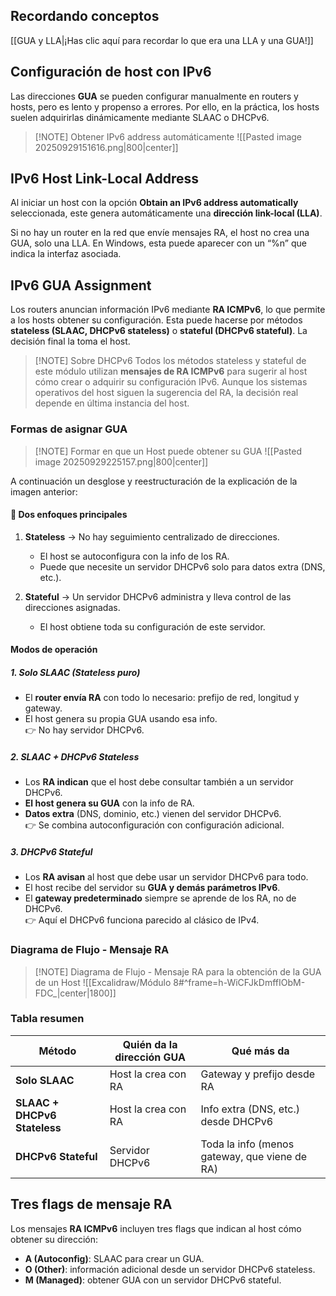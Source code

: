 ## Recordando conceptos

[[GUA y LLA|¡Has clic aquí para recordar lo que era una LLA y una GUA!]]

## Configuración de host con IPv6

Las direcciones **GUA** se pueden configurar manualmente en routers y hosts, pero es lento y propenso a errores. Por ello, en la práctica, los hosts suelen adquirirlas dinámicamente mediante SLAAC o DHCPv6.

> [!NOTE] Obtener IPv6 address automáticamente
> ![[Pasted image 20250929151616.png|800|center]]

## IPv6 Host Link-Local Address

Al iniciar un host con la opción **Obtain an IPv6 address automatically** seleccionada, este genera automáticamente una **dirección link-local (LLA)**. 

Si no hay un router en la red que envíe mensajes RA, el host no crea una GUA, solo una LLA. En Windows, esta puede aparecer con un “%n” que indica la interfaz asociada.

## IPv6 GUA Assignment

Los routers anuncian información IPv6 mediante **RA ICMPv6**, lo que permite a los hosts obtener su configuración. Esta puede hacerse por métodos **stateless (SLAAC, DHCPv6 stateless)** o **stateful (DHCPv6 stateful)**. La decisión final la toma el host.

> [!NOTE] Sobre DHCPv6
> Todos los métodos stateless y stateful de este módulo utilizan **mensajes de RA ICMPv6** para sugerir al host cómo crear o adquirir su configuración IPv6. Aunque los sistemas operativos del host siguen la sugerencia del RA, la decisión real depende en última instancia del host.

### Formas de asignar GUA

> [!NOTE] Formar en que un Host puede obtener su GUA
> ![[Pasted image 20250929225157.png|800|center]]

A continuación un desglose y reestructuración de la explicación de la imagen anterior:
#### 🔹 Dos enfoques principales

1. **Stateless** → No hay seguimiento centralizado de direcciones.
    - El host se autoconfigura con la info de los RA.
    - Puede que necesite un servidor DHCPv6 solo para datos extra (DNS, etc.).

2. **Stateful** → Un servidor DHCPv6 administra y lleva control de las direcciones asignadas.
    - El host obtiene toda su configuración de este servidor.
#### Modos de operación

##### 1. Solo SLAAC (Stateless puro)

- El **router envía RA** con todo lo necesario: prefijo de red, longitud y gateway.
- El host genera su propia GUA usando esa info.  
    👉 No hay servidor DHCPv6.

##### 2. SLAAC + DHCPv6 Stateless

- Los **RA indican** que el host debe consultar también a un servidor DHCPv6.
- **El host genera su GUA** con la info de RA.
- **Datos extra** (DNS, dominio, etc.) vienen del servidor DHCPv6.  
    👉 Se combina autoconfiguración con configuración adicional.

##### 3. DHCPv6 Stateful

- Los **RA avisan** al host que debe usar un servidor DHCPv6 para todo.
- El host recibe del servidor su **GUA y demás parámetros IPv6**.
- El **gateway predeterminado** siempre se aprende de los RA, no de DHCPv6.  
    👉 Aquí el DHCPv6 funciona parecido al clásico de IPv4.

### Diagrama de Flujo - Mensaje RA


> [!NOTE] Diagrama de Flujo - Mensaje RA para la obtención de la GUA de un Host
> ![[Excalidraw/Módulo 8#^frame=h-WiCFJkDmffIObM-FDC_|center|1800]]

### Tabla resumen

| Método                       | Quién da la dirección GUA | Qué más da                                    |
| ---------------------------- | ------------------------- | --------------------------------------------- |
| **Solo SLAAC**               | Host la crea con RA       | Gateway y prefijo desde RA                    |
| **SLAAC + DHCPv6 Stateless** | Host la crea con RA       | Info extra (DNS, etc.) desde DHCPv6           |
| **DHCPv6 Stateful**          | Servidor DHCPv6           | Toda la info (menos gateway, que viene de RA) |

## Tres flags de mensaje RA

Los mensajes **RA ICMPv6** incluyen tres flags que indican al host cómo obtener su dirección:

- **A (Autoconfig)**: SLAAC para crear un GUA.
- **O (Other)**: información adicional desde un servidor DHCPv6 stateless.
- **M (Managed)**: obtener GUA con un servidor DHCPv6 stateful.